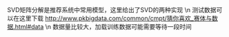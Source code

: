 
SVD矩阵分解是推荐系统中常用模型，这里给出了SVD的两种实现 \n
测试数据可以在这里下载 http://www.pkbigdata.com/common/cmpt/猜你喜欢_赛体与数据.html#data  \n
数据量比较大，加载训练数据可能需要等待一段时间
